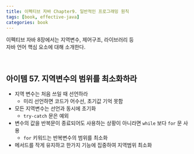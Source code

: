 ```yaml
---
title: 이펙티브 자바 Chapter9. 일반적인 프로그래밍 원칙
tags: [book, effective-java]
categories: book
---
```



이펙티브 자바 8장에서는 지역변수, 제어구조, 라이브러리 등    
자바 언어 핵심 요소에 대해 소개한다.

<!--more-->

<br/>

## 아이템 57. 지역변수의 범위를 최소화하라 

- 지역 변수는 처음 쓰일 때 선언하라
  - 미리 선언하면 코드가 어수선, 초기값 기억 못함
- 모든 지역변수는 선언과 동시에 초기화
  - `try-catch` 문은 예외   
- 변수의 값을 반복문이 종료되어도 사용하는 상황이 아니라면 `while` 보다 `for` 문 사용
  - `for` 키워드는 반복변수의 범위를 최소화
- 메서드를 작게 유지하고 한가지 기능에 집중하여 지역범위 최소화

